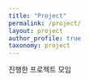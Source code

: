 ```yaml
---
title: "Project"
permalink: /project/
layout: project
author_profile: true
taxonomy: project
---
```


진행한 프로젝트 모임